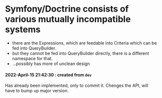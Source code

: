 # Symfony/Doctrine consists of various mutually incompatible systems

- there are the Expressions, which are feedable into Criteria which can be fed into QueryBuilder.
- but they cannot be fed into QueryBuilder directly, there is a different namespace for that.
- ...possibly has more of unclean design 

#### 2022-April-15 21:42:30 : created from `dev`

Has already been implemented, only to commit it.
Chenges the API, will have to bump up major version.



